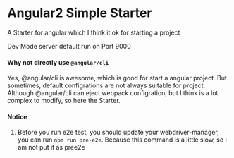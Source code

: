 # Angular2 Simple Starter

A Starter for angular which I think it ok for starting a project

Dev Mode server default run on Port 9000

#### Why not directly use `@angular/cli`

Yes, @angular/cli is awesome, which is good for start a angular project. But sometimes, default configrations are not always suitable for project. Although @angular/cli can eject webpack configration, but I think is a lot complex to modify, so here the Starter.


#### Notice

1. Before you run e2e test, you should update your webdriver-manager, you can run `npm run pre-e2e`. Because this command is a little slow, so i am not put it as pree2e
